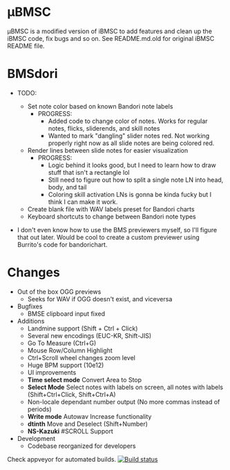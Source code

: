 µBMSC
=====
µBMSC is a modified version of iBMSC to add features and clean up the iBMSC code, fix bugs and so on.
See README.md.old for original iBMSC README file.

**BMSdori**
=====
* TODO:
  * Set note color based on known Bandori note labels
      * PROGRESS: 
          * Added code to change color of notes. Works for regular notes, flicks, sliderends, and skill notes
          * Wanted to mark "dangling" slider notes red. Not working properly right now as all slide notes are being colored red.
  * Render lines between slide notes for easier visualization
      * PROGRESS:
          * Logic behind it looks good, but I need to learn how to draw stuff that isn't a rectangle lol
          * Still need to figure out how to split a single note LN into head, body, and tail
          * Coloring skill activation LNs is gonna be kinda fucky but I think I can make it work.
  * Create blank file with WAV labels preset for Bandori charts
  * Keyboard shortcuts to change between Bandori note types
  
* I don't even know how to use the BMS previewers myself, so I'll figure that out later. Would be cool to create a custom previewer using Burrito's code for bandorichart.

Changes
=====
* Out of the box OGG previews
  * Seeks for WAV if OGG doesn't exist, and viceversa
* Bugfixes
  * BMSE clipboard input fixed
* Additions
  * Landmine support (Shift + Ctrl + Click)
  * Several new encodings (EUC-KR, Shift-JIS)
  * Go To Measure (Ctrl+G)
  * Mouse Row/Column Highlight
  * Ctrl+Scroll wheel changes zoom level
  * Huge BPM support (10e12)
  * UI improvements
  * **Time select mode** Convert Area to Stop 
  * **Select Mode** Select notes with labels on screen, all notes with labels (Shift+Ctrl+Click, Shift+Ctrl+A)
  * Non-locale dependant number output (No more commas instead of periods)
  * **Write mode** Autowav Increase functionality 
  * **dtinth** Move and Deselect (Shift+Number)
  * **NS-Kazuki** #SCROLL Support
* Development
  * Codebase reorganized for developers


Check appveyor for automated builds.
[![Build status](https://ci.appveyor.com/api/projects/status/m7iygj9sje2yqf43?svg=true)](https://ci.appveyor.com/project/zardoru/ibmsc)
